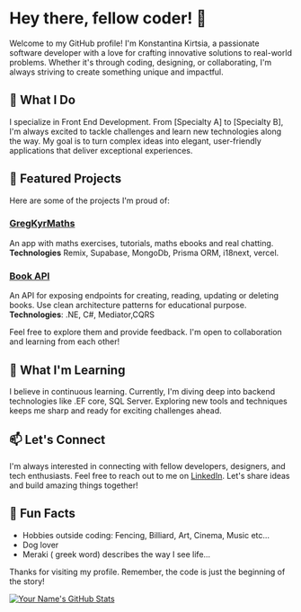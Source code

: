 # Hey there, fellow coder! 👋

Welcome to my GitHub profile! I'm Konstantina Kirtsia, a passionate software developer with a love for crafting innovative solutions to real-world problems. Whether it's through coding, designing, or collaborating, I'm always striving to create something unique and impactful.

## 🚀 What I Do

I specialize in Front End Development. From [Specialty A] to [Specialty B], I'm always excited to tackle challenges and learn new technologies along the way. My goal is to turn complex ideas into elegant, user-friendly applications that deliver exceptional experiences.

## 🌟 Featured Projects

Here are some of the projects I'm proud of:

### [GregKyrMaths](https://github.com/kwnstantina/maths-joy)
An app with maths exercises, tutorials, maths ebooks and real chatting.
**Technologies** Remix, Supabase, MongoDb, Prisma ORM, i18next, vercel.

### [Book API](https://github.com/kwnstantina/book_api)
An API for exposing endpoints for creating, reading, updating or deleting books. Use clean architecture patterns for educational purpose.
**Technologies**: .NE, C#, Mediator,CQRS


Feel free to explore them and provide feedback. I'm open to collaboration and learning from each other!

## 🌱 What I'm Learning

I believe in continuous learning. Currently, I'm diving deep into backend technologies like .EF core, SQL Server. Exploring new tools and techniques keeps me sharp and ready for exciting challenges ahead.

## 📫 Let's Connect

I'm always interested in connecting with fellow developers, designers, and tech enthusiasts. Feel free to reach out to me on [LinkedIn](linkedin.com/in/konstantina-kirtsia). Let's share ideas and build amazing things together!

## 🎨 Fun Facts
- Hobbies outside coding:  Fencing, Billiard, Art, Cinema, Music etc...
- Dog lover
- Meraki ( greek word) describes the way I see life...

Thanks for visiting my profile. Remember, the code is just the beginning of the story!

[![Your Name's GitHub Stats](https://github.com/kwnstantina)](https://github.com/kwnstantina)
